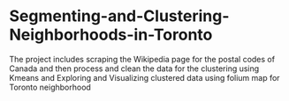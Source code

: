 # Segmenting-and-Clustering-Neighborhoods-in-Toronto
The project includes scraping the Wikipedia page for the postal codes of Canada and then process and clean the data for the clustering using Kmeans and Exploring and Visualizing clustered data using folium map for Toronto neighborhood
